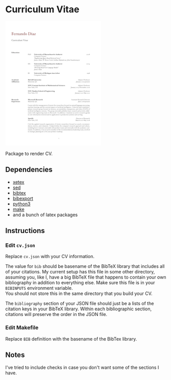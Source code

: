 # Curriculum Vitae
![cv image](https://github.com/diazf/cv/raw/master/cv.png)

Package to render CV. 

## Dependencies
* [xetex](https://tug.org/xetex/)
* [sed](https://www.gnu.org/software/sed/)
* [bibtex](http://www.bibtex.org)
* [bibexport](https://ctan.org/pkg/bibexport)
* [python3](https://www.python.org/download/releases/3.0/)
* [make](https://www.gnu.org/software/make/)
* and a bunch of latex packages

## Instructions

### Edit `cv.json`

Replace `cv.json` with your CV information.  

The value for `bib` should be basename of the BibTeX library that includes all of your citations.  My current setup has this file in some other directory, assuming you, like I, have a big BibTeX file that happens to contain your own bibliography in addition to everything else.  Make sure this file is in your `BIBINPUTS` environment variable.  
You should not store this in the same directory that you build your CV.

The `bibliography` section of your JSON file should just be a lists of the citation keys in your BibTeX library.  Within each bibliographic section, citations will preserve the order in the JSON file.  

### Edit Makefile

Replace `BIB` definition with the basename of the BibTex library.

## Notes

I've tried to include checks in case you don't want some of the sections I have.

